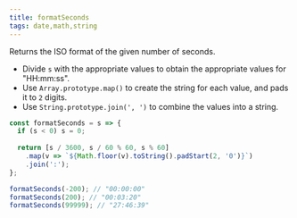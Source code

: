 ```yaml
---
title: formatSeconds
tags: date,math,string
---
```


Returns the ISO format of the given number of seconds.

- Divide `s` with the appropriate values to obtain the appropriate values for "HH:mm:ss".
- Use `Array.prototype.map()` to create the string for each value, and pads it to `2` digits.
- Use `String.prototype.join(', ')` to combine the values into a string.

```js
const formatSeconds = s => {
  if (s < 0) s = 0;
  
  return [s / 3600, s / 60 % 60, s % 60]
  	.map(v => `${Math.floor(v).toString().padStart(2, '0')}`)
  	.join(':');
};
```

```js
formatSeconds(-200); // "00:00:00"
formatSeconds(200); // "00:03:20"
formatSeconds(99999); // "27:46:39"
```
